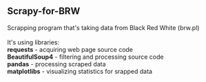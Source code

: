 ## Scrapy-for-BRW
Scrapping program that's taking data from Black Red White (brw.pl)<br/><br/>
It's using libraries:<br/>
 <b>requests</b> - acquiring web page source code <br/>
 <b>BeautifulSoup4</b> - filtering and processing source code <br/>
 <b>pandas</b> - processing scraped data <br/>
 <b>matplotlibs</b> - visualizing statistics for srapped data <br/>
